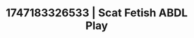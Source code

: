 ---
categories:
- Wet lips
- Nerdy seduction
- Whipped cream play
- Erotic friction
- Mirror play
image: /assets/images/1747183326533.webp
layout: post
seo:
  description: Featured content with exclusive ABDL Play, Scat Fetish. HD images available.
  keywords: ABDL Play, Scat Fetish
  og_image: /assets/images/1747183326533.webp
  schema_type: VisualArtwork
tags:
- '#1747183326533'
- Scat Fetish
- ABDL Play
title: 1747183326533 | Scat Fetish ABDL Play
---